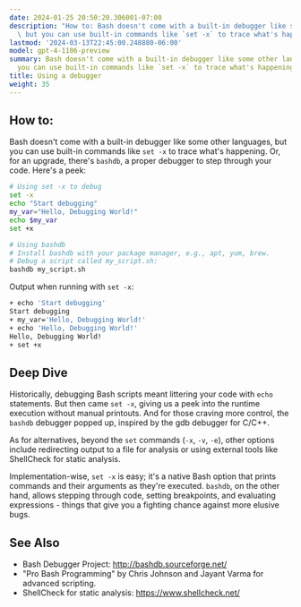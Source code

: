 ```yaml
---
date: 2024-01-25 20:50:20.306001-07:00
description: "How to: Bash doesn't come with a built-in debugger like some other languages,\
  \ but you can use built-in commands like `set -x` to trace what's happening.\u2026"
lastmod: '2024-03-13T22:45:00.248880-06:00'
model: gpt-4-1106-preview
summary: Bash doesn't come with a built-in debugger like some other languages, but
  you can use built-in commands like `set -x` to trace what's happening.
title: Using a debugger
weight: 35
---
```


## How to:
Bash doesn't come with a built-in debugger like some other languages, but you can use built-in commands like `set -x` to trace what's happening. Or, for an upgrade, there's `bashdb`, a proper debugger to step through your code. Here's a peek:

```Bash
# Using set -x to debug
set -x
echo "Start debugging"
my_var="Hello, Debugging World!"
echo $my_var
set +x

# Using bashdb
# Install bashdb with your package manager, e.g., apt, yum, brew.
# Debug a script called my_script.sh:
bashdb my_script.sh
```

Output when running with `set -x`:
```Bash
+ echo 'Start debugging'
Start debugging
+ my_var='Hello, Debugging World!'
+ echo 'Hello, Debugging World!'
Hello, Debugging World!
+ set +x
```

## Deep Dive
Historically, debugging Bash scripts meant littering your code with `echo` statements. But then came `set -x`, giving us a peek into the runtime execution without manual printouts. And for those craving more control, the `bashdb` debugger popped up, inspired by the gdb debugger for C/C++.

As for alternatives, beyond the `set` commands (`-x`, `-v`, `-e`), other options include redirecting output to a file for analysis or using external tools like ShellCheck for static analysis.

Implementation-wise, `set -x` is easy; it's a native Bash option that prints commands and their arguments as they're executed. `bashdb`, on the other hand, allows stepping through code, setting breakpoints, and evaluating expressions - things that give you a fighting chance against more elusive bugs.

## See Also
- Bash Debugger Project: http://bashdb.sourceforge.net/
- "Pro Bash Programming" by Chris Johnson and Jayant Varma for advanced scripting.
- ShellCheck for static analysis: https://www.shellcheck.net/
